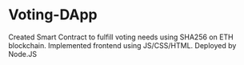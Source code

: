 # Voting-DApp
Created Smart Contract to fulfill voting needs using SHA256 on ETH blockchain. Implemented frontend using JS/CSS/HTML. Deployed by Node.JS
